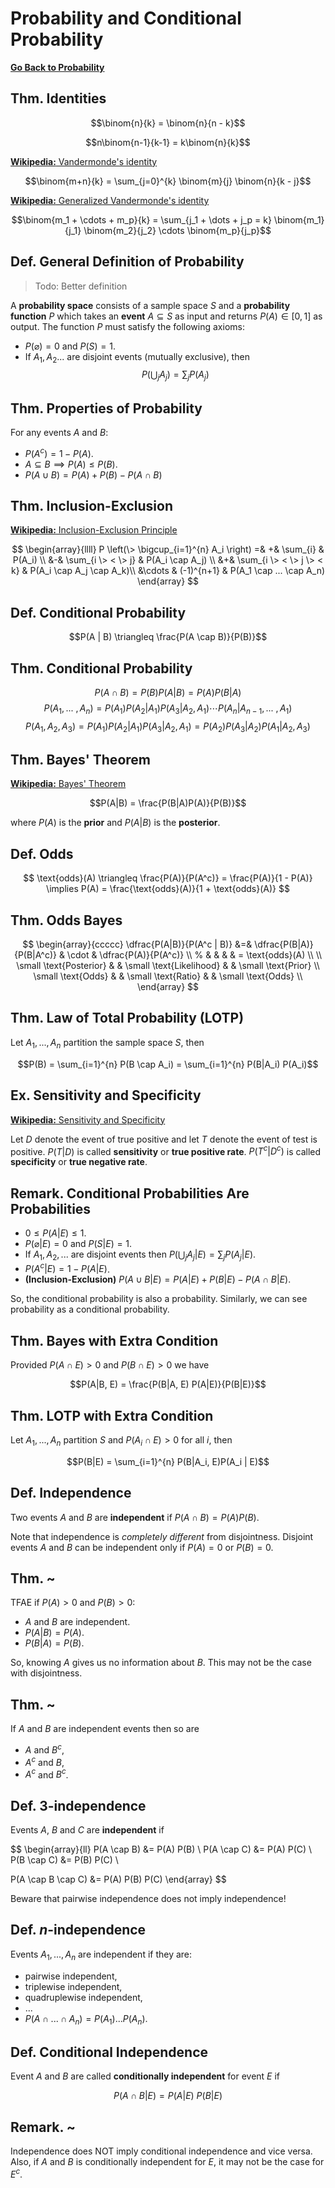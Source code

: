 # Probability and Conditional Probability

[**Go Back to Probability**](./00-index.md)

## Thm. Identities

$$\binom{n}{k} = \binom{n}{n - k}$$

$$n\binom{n-1}{k-1} = k\binom{n}{k}$$

[**Wikipedia:** Vandermonde's identity](https://en.wikipedia.org/wiki/Vandermonde%27s_identity)

$$\binom{m+n}{k} = \sum_{j=0}^{k} \binom{m}{j} \binom{n}{k - j}$$

[**Wikipedia:** Generalized Vandermonde's identity](https://en.wikipedia.org/wiki/Vandermonde%27s_identity#Generalized_Vandermonde's_identity)

$$\binom{m_1 + \cdots + m_p}{k} = \sum_{j_1 + \dots + j_p = k} \binom{m_1}{j_1} \binom{m_2}{j_2} \cdots \binom{m_p}{j_p}$$

## Def. General Definition of Probability

> Todo: Better definition

A **probability space** consists of a sample space $S$ and a **probability function** $P$ which takes an **event** $A \subseteq S$ as input and returns $P(A) \in [0, 1]$ as output. The function $P$ must satisfy the following axioms:

* $P(\varnothing) = 0$ and $P(S)=1$.
* If $A_1, A_2 ...$ are disjoint events (mutually exclusive), then $$P\left(\bigcup_{j} A_j\right) = \sum_{j} P(A_j)$$

## Thm. Properties of Probability

For any events $A$ and $B$:

* $P(A^c) = 1 - P(A)$.
* $A \subseteq B \implies P(A) \leq P(B)$.
* $P(A \cup B) = P(A) + P(B) - P(A \cap B)$

## Thm. Inclusion-Exclusion

[**Wikipedia:** Inclusion-Exclusion Principle](https://en.wikipedia.org/wiki/Inclusion%E2%80%93exclusion_principle)

$$
\begin{array}{llll}
P \left(\> \bigcup_{i=1}^{n} A_i \right) =&
+& \sum_{i} & P(A_i) \\
&-& \sum_{i \> < \> j} & P(A_i \cap A_j) \\
&+& \sum_{i \> < \> j \> < k} & P(A_i \cap A_j \cap A_k)\\
&\cdots & (-1)^{n+1} & P(A_1 \cap ... \cap A_n)
\end{array}
$$

## Def. Conditional Probability

$$P(A | B) \triangleq \frac{P(A \cap B)}{P(B)}$$

## Thm. Conditional Probability

$$P(A \cap B) = P(B) P(A|B)=P(A) P(B|A)$$
$$P(A_1, ... \>, A_n) = P(A_1) P(A_2|A_1)P(A_3|A_2,A_1) \cdots P(A_n | A_{n-1}, ... \> , A_1)$$
$$P(A_1, A_2, A_3) = P(A_1) P(A_2|A_1) P(A_3|A_2,A_1) = P(A_2) P(A_3|A_2) P(A_1 | A_2, A_3)$$

## Thm. Bayes' Theorem

[**Wikipedia:** Bayes' Theorem](https://en.wikipedia.org/wiki/Bayes%27_theorem)

$$P(A|B) = \frac{P(B|A)P(A)}{P(B)}$$

where $P(A)$ is the **prior** and $P(A|B)$ is the **posterior**.

## Def. Odds

$$
\text{odds}(A) \triangleq \frac{P(A)}{P(A^c)} = \frac{P(A)}{1 - P(A)}
\implies
P(A) = \frac{\text{odds}(A)}{1 + \text{odds}(A)}
$$

## Thm. Odds Bayes

$$
\begin{array}{ccccc}
\dfrac{P(A|B)}{P(A^c | B)}  &=& \dfrac{P(B|A)}{P(B|A^c)} & \cdot & \dfrac{P(A)}{P(A^c)} \\
% & & & & = \text{odds}(A) \\
\\
\small \text{Posterior} & & \small \text{Likelihood} & & \small \text{Prior} \\
\small \text{Odds} & & \small \text{Ratio} & & \small \text{Odds} \\
\end{array}
$$

## Thm. Law of Total Probability (LOTP)

Let $A_1, ..., A_n$ partition the sample space $S$, then

$$P(B) = \sum_{i=1}^{n} P(B \cap A_i) = \sum_{i=1}^{n} P(B|A_i) P(A_i)$$

## Ex. Sensitivity and Specificity

[**Wikipedia:** Sensitivity and Specificity](https://en.wikipedia.org/wiki/Sensitivity_and_specificity)

Let $D$ denote the event of true positive and let $T$ denote the event of test is positive. $P(T|D)$ is called
**sensitivity** or **true positive rate**. $P(T^c|D^c)$ is called **specificity** or **true negative rate**.

## Remark. Conditional Probabilities Are Probabilities

* $0 \leq P(A|E) \leq 1$.
* $P(\varnothing | E) = 0$ and $P(S|E) = 1$.
* If $A_1, A_2, ...$ are disjoint events then $P(\bigcup_j A_j |E) = \sum_{j} P(A_j | E)$.
* $P(A^c | E) = 1 - P(A | E)$.
* **(Inclusion-Exclusion)** $P(A \cup B | E) = P(A|E) + P(B|E) - P(A \cap B | E)$.

So, the conditional probability is also a probability. Similarly, we can see probability as a conditional probability.

## Thm. Bayes with Extra Condition

Provided $P(A \cap E) > 0$ and $P(B \cap E) > 0$ we have

$$P(A|B, E) = \frac{P(B|A, E) P(A|E)}{P(B|E)}$$

## Thm. LOTP with Extra Condition

Let $A_1, ..., A_n$ partition $S$ and $P(A_i \cap E) > 0$ for all $i$, then

$$P(B|E) = \sum_{i=1}^{n} P(B|A_i, E)P(A_i | E)$$

## Def. Independence

Two events $A$ and $B$ are **independent** if $P(A \cap B) = P(A)P(B)$.

Note that independence is _completely different_
from disjointness. Disjoint events $A$ and $B$ can be independent only if $P(A)=0$ or $P(B)=0$.

## Thm. ~

TFAE if $P(A)>0$ and $P(B)>0$:

* $A$ and $B$ are independent.
* $P(A|B)=P(A)$.
* $P(B|A)=P(B)$.

So, knowing $A$ gives us no information about $B$. This may not be the case with disjointness.

## Thm. ~

If $A$ and $B$ are independent events then so are

* $A$ and $B^c$,
* $A^c$ and $B$,
* $A^c$ and $B^c$.

## Def. $3$-independence

Events $A$, $B$ and $C$ are **independent** if

$$
\begin{array}{ll}
P(A \cap B) &= P(A) P(B) \\
P(A \cap C) &= P(A) P(C) \\
P(B \cap C) &= P(B) P(C) \\

P(A \cap B \cap C) &= P(A) P(B) P(C)
\end{array}
$$

Beware that pairwise independence does not imply independence!

## Def. $n$-independence

Events $A_1, ..., A_n$ are independent if they are:

* pairwise independent,
* triplewise independent,
* quadruplewise independent,
* ...
* $P(A \cap ... \cap A_n) = P(A_1) ... P(A_n)$.

## Def. Conditional Independence

Event $A$ and $B$ are called **conditionally independent** for event $E$ if

$$P(A \cap B |E) = P(A|E) \> P(B|E)$$

## Remark. ~

Independence does NOT imply conditional independence and vice versa. Also, if $A$ and $B$ is conditionally
independent for $E$, it may not be the case for $E^c$.

<!--
## Remark. ~

Bayes' Rule is coherent
-->
